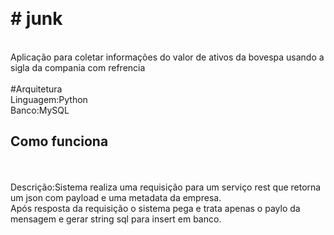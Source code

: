 <br><h1># junk</h1>
<br>Aplicação para coletar informações do valor de ativos da bovespa usando a sigla da compania com refrencia
<br>
<br>#Arquitetura
<br>Linguagem:Python
<br>Banco:MySQL
<br><h2>Como funciona</h2><br>
<br>Descrição:Sistema realiza uma requisição para um serviço rest que retorna um json com payload e uma metadata da empresa.
<br>Após resposta da requisição o sistema pega e trata apenas o paylo da mensagem e gerar string sql para insert em banco.

